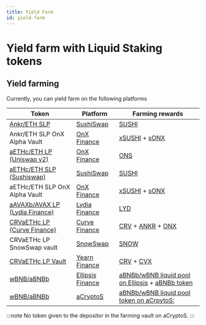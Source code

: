 ```yaml
---
title: Yield Farm
id: yield-farm
---
```


# Yield farm with Liquid Staking tokens

## Yield farming
Currently, you can yield farm on the following platforms

| Token                                                                                                                  | Platform                                          | Farming rewards                                                                                                                                                                                                                             |
| ---------------------------------------------------------------------------------------------------------------------- | ------------------------------------------------- | ------------------------------------------------------------------------------------------------------------------------------------------------------------------------------------------------------------------------------------------- |
| [Ankr/ETH SLP](https://app.sushi.com/add/0x8290333ceF9e6D528dD5618Fb97a76f268f3EDD4/ETH)                               | [SushiSwap](https://app.sushi.com/farm)           | [SUSHI](https://etherscan.io/token/0x6b3595068778dd592e39a122f4f5a5cf09c90fe2)                                                                                                                                                              |
| Ankr/ETH SLP OnX Alpha Vault                                                                                           | [OnX Finance](https://app.onx.finance/vaults)     | [xSUSHI](https://etherscan.io/token/0x8798249c2E607446EfB7Ad49eC89dD1865Ff4272) + [sONX](https://etherscan.io/token/0xa99f0ad2a539b2867fcfea47f7e71f240940b47c)                                                                             |
| [aETHc/ETH LP (Uniswap v2)](https://app.uniswap.org/#/add/v2/0xE95A203B1a91a908F9B9CE46459d101078c2c3cb/ETH)           | [OnX Finance](https://app.onx.finance/farming)    | [ONS](https://etherscan.io/token/0xfC97C0c12438B6E4CF246cD831b02FeF4950DCAD#balances)                                                                                                                                                       |
| [aETHc/ETH SLP (Sushiswap)](https://app.sushi.com/add/0xE95A203B1a91a908F9B9CE46459d101078c2c3cb/ETH)                  | [SushiSwap](https://app.sushi.com/farm)           | [SUSHI](https://etherscan.io/token/0x6b3595068778dd592e39a122f4f5a5cf09c90fe2)                                                                                                                                                              |
| aETHc/ETH SLP OnX Alpha Vault                                                                                          | [OnX Finance](https://app.onx.finance/vaults)     | [xSUSHI](https://etherscan.io/token/0x8798249c2E607446EfB7Ad49eC89dD1865Ff4272) + [sONX](https://etherscan.io/token/0xa99f0ad2a539b2867fcfea47f7e71f240940b47c)                                                                             |
| [aAVAXb/AVAX LP (Lydia Finance)](https://exchange.lydia.finance/#/add/AVAX/0x6C6f910A79639dcC94b4feEF59Ff507c2E843929) | [Lydia Finance](https://www.lydia.finance/farms)  | [LYD](https://cchain.explorer.avax.network/tokens/0x4C9B4E1AC6F24CdE3660D5E4Ef1eBF77C710C084/token-transfers)                                                                                                                               |
| [CRVaETHc LP (Curve Finance)](https://etherscan.io/address/0xaA17A236F2bAdc98DDc0Cf999AbB47D47Fc0A6Cf)                 | [Curve Finance](https://curve.fi/ankreth/deposit) | [CRV](https://etherscan.io/token/0xd533a949740bb3306d119cc777fa900ba034cd52) + [ANKR](https://etherscan.io/token/0x8290333cef9e6d528dd5618fb97a76f268f3edd4) + [ONX](https://etherscan.io/token/0xe0ad1806fd3e7edf6ff52fdb822432e847411033) |
| CRVaETHc LP SnowSwap vault                                                                                             | [SnowSwap](https://snowswap.org/crveth/deposit)   | [SNOW](https://etherscan.io/token/0xfe9a29ab92522d14fc65880d817214261d8479ae)                                                                                                                                                               |
| [CRVaETHc LP Vault](https://etherscan.io/address/0x132d8D2C76Db3812403431fAcB00F3453Fc42125)                           | [Yearn Finance](https://yearn.finance/vaults)     | [CRV](https://etherscan.io/token/0xD533a949740bb3306d119CC777fa900bA034cd52) + [CVX](https://etherscan.io/token/0x4e3fbd56cd56c3e72c1403e103b45db9da5b9d2b)                                                                                 |
| [wBNB/aBNBb](https://ellipsis.finance/pool/6)                                                                          | [Ellipsis Finance](https://ellipsis.finance)      | [aBNBb/wBNB liquid pool on Ellipsis](https://bscscan.com/token/0xf71A0bCC3Ef8a8c5a28fc1BC245e394A8ce124ec#balances) + [aBNBb token](https://bscscan.com/token/0xBb1Aa6e59E5163D8722a122cd66EBA614b59df0d#balances)                          |
| [wBNB/aBNBb](https://app.acryptos.com/stableswap/abnbb/)                                                               | [aCryptoS](https://app.acryptos.com/)             | [aBNBb/wBNB liquid pool token on aCrpytoS:](https://bscscan.com/token/0xBb1Aa6e59E5163D8722a122cd66EBA614b59df0d)                                                                                                                           |

:::note
No token given to the depositor in the farming vault on aCryptoS. 
:::